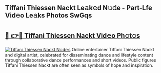 ## Tiffani Thiessen Nackt Le𝚊k𝚎d N𝚞𝚍e - Part-Lfe Vid𝚎o Le𝚊ks Photos SwGqs

# <h2><a href="http://fbayuo.evod.top/?m=Tiffani+Thiessen+Nackt">🔗 👉🔴 Tiffani Thiessen Nackt Vid𝚎o Ph𝚘t𝚘s</a></h2>

[![Tiffani Thiessen Nackt N𝚞d𝚎s](https://i.imgur.com/8V9OHl7.gif)](http://fbayuo.evod.top/?m=Tiffani+Thiessen+Nackt)
Online entertainer Tiffani Thiessen Nackt and digital artist, celebrated for disseminating dance and lifestyle content through collaborative dance performances and short videos. Public figures Tiffani Thiessen Nackt are often seen as symbols of hope and inspiration. 
